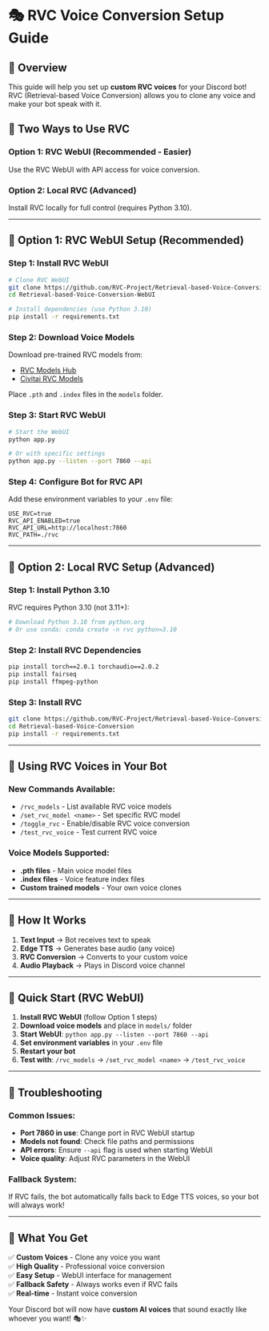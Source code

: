 # 🎭 RVC Voice Conversion Setup Guide

## 🎯 Overview
This guide will help you set up **custom RVC voices** for your Discord bot! RVC (Retrieval-based Voice Conversion) allows you to clone any voice and make your bot speak with it.

## 🚀 **Two Ways to Use RVC**

### **Option 1: RVC WebUI (Recommended - Easier)**
Use the RVC WebUI with API access for voice conversion.

### **Option 2: Local RVC (Advanced)**
Install RVC locally for full control (requires Python 3.10).

---

## 🔧 **Option 1: RVC WebUI Setup (Recommended)**

### **Step 1: Install RVC WebUI**
```bash
# Clone RVC WebUI
git clone https://github.com/RVC-Project/Retrieval-based-Voice-Conversion-WebUI.git
cd Retrieval-based-Voice-Conversion-WebUI

# Install dependencies (use Python 3.10)
pip install -r requirements.txt
```

### **Step 2: Download Voice Models**
Download pre-trained RVC models from:
- [RVC Models Hub](https://huggingface.co/lj1995/VoiceConversionWebUI)
- [Civitai RVC Models](https://civitai.com/models?tag=rvc)

Place `.pth` and `.index` files in the `models` folder.

### **Step 3: Start RVC WebUI**
```bash
# Start the WebUI
python app.py

# Or with specific settings
python app.py --listen --port 7860 --api
```

### **Step 4: Configure Bot for RVC API**
Add these environment variables to your `.env` file:
```env
USE_RVC=true
RVC_API_ENABLED=true
RVC_API_URL=http://localhost:7860
RVC_PATH=./rvc
```

---

## 🐍 **Option 2: Local RVC Setup (Advanced)**

### **Step 1: Install Python 3.10**
RVC requires Python 3.10 (not 3.11+):
```bash
# Download Python 3.10 from python.org
# Or use conda: conda create -n rvc python=3.10
```

### **Step 2: Install RVC Dependencies**
```bash
pip install torch==2.0.1 torchaudio==2.0.2
pip install fairseq
pip install ffmpeg-python
```

### **Step 3: Install RVC**
```bash
git clone https://github.com/RVC-Project/Retrieval-based-Voice-Conversion.git
cd Retrieval-based-Voice-Conversion
pip install -r requirements.txt
```

---

## 🎤 **Using RVC Voices in Your Bot**

### **New Commands Available:**
- `/rvc_models` - List available RVC voice models
- `/set_rvc_model <name>` - Set specific RVC model
- `/toggle_rvc` - Enable/disable RVC voice conversion
- `/test_rvc_voice` - Test current RVC voice

### **Voice Models Supported:**
- **.pth files** - Main voice model files
- **.index files** - Voice feature index files
- **Custom trained models** - Your own voice clones

---

## 🔄 **How It Works**

1. **Text Input** → Bot receives text to speak
2. **Edge TTS** → Generates base audio (any voice)
3. **RVC Conversion** → Converts to your custom voice
4. **Audio Playback** → Plays in Discord voice channel

---

## 🎯 **Quick Start (RVC WebUI)**

1. **Install RVC WebUI** (follow Option 1 steps)
2. **Download voice models** and place in `models/` folder
3. **Start WebUI**: `python app.py --listen --port 7860 --api`
4. **Set environment variables** in your `.env` file
5. **Restart your bot**
6. **Test with**: `/rvc_models` → `/set_rvc_model <name>` → `/test_rvc_voice`

---

## 🚨 **Troubleshooting**

### **Common Issues:**
- **Port 7860 in use**: Change port in RVC WebUI startup
- **Models not found**: Check file paths and permissions
- **API errors**: Ensure `--api` flag is used when starting WebUI
- **Voice quality**: Adjust RVC parameters in the WebUI

### **Fallback System:**
If RVC fails, the bot automatically falls back to Edge TTS voices, so your bot will always work!

---

## 🎉 **What You Get**

✅ **Custom Voices** - Clone any voice you want  
✅ **High Quality** - Professional voice conversion  
✅ **Easy Setup** - WebUI interface for management  
✅ **Fallback Safety** - Always works even if RVC fails  
✅ **Real-time** - Instant voice conversion  

Your Discord bot will now have **custom AI voices** that sound exactly like whoever you want! 🎭✨
